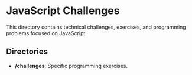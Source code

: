 # JavaScript Challenges

This directory contains technical challenges, exercises, and programming problems focused on JavaScript.

## Directories
- **/challenges**: Specific programming exercises.
